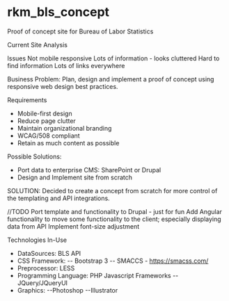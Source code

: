 # rkm_bls_concept
Proof of concept site for Bureau of Labor Statistics

Current Site Analysis

Issues
Not mobile responsive
Lots of information - looks cluttered
Hard to find information
Lots of links everywhere

Business Problem: 
Plan, design and implement a proof of concept using responsive web design best practices.  

Requirements
- Mobile-first design
- Reduce page clutter
- Maintain organizational branding
- WCAG/508 compliant
- Retain as much content as possible


Possible Solutions: 
- Port data to enterprise CMS: SharePoint or Drupal
- Design and Implement site from scratch

SOLUTION: Decided to create a concept from scratch for more control of the templating and API integrations. 

//TODO
Port template and functionality to Drupal - just for fun
Add Angular functionality to move some functionality to the client; especially displaying data from API
Implement font-size adjustment

Technologies In-Use
- DataSources: BLS API
- CSS Framework: 
 -- Bootstrap 3
 -- SMACCS - https://smacss.com/
- Preprocessor: LESS
- Programming Language: PHP
 Javascript Frameworks
-- JQuery/JQueryUI
- Graphics: 
 --Photoshop
 --Illustrator
